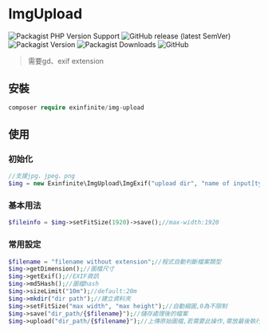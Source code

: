 # ImgUpload

![Packagist PHP Version Support](https://img.shields.io/packagist/php-v/exinfinite/ImgUpload)
![GitHub release (latest SemVer)](https://img.shields.io/github/v/release/exinfinite/ImgUpload)
![Packagist Version](https://img.shields.io/packagist/v/exinfinite/ImgUpload)
![Packagist Downloads](https://img.shields.io/packagist/dt/exinfinite/ImgUpload)
![GitHub](https://img.shields.io/github/license/exinfinite/ImgUpload)

> 需要gd、exif extension

## 安裝


```php
composer require exinfinite/img-upload
```

## 使用

### 初始化

```php
//支援jpg、jpeg、png
$img = new Exinfinite\ImgUpload\ImgExif("upload dir", "name of input[type=file]");
```

### 基本用法

```php
$fileinfo = $img->setFitSize(1920)->save();//max-width:1920
```

### 常用設定

```php
$filename = "filename without extension";//程式自動判斷檔案類型
$img->getDimension();//圖檔尺寸
$img->getExif();//EXIF資訊
$img->md5Hash();//圖檔hash
$img->sizeLimit("10m");//default:20m
$img->mkdir("dir path");//建立資料夾
$img->setFitSize("max width", "max height");//自動縮圖,0為不限制
$img->save("dir_path/{$filename}");//儲存處理後的檔案
$img->upload("dir_path/{$filename}");//上傳原始圖檔,若需要此操作,需放最後執行
```
